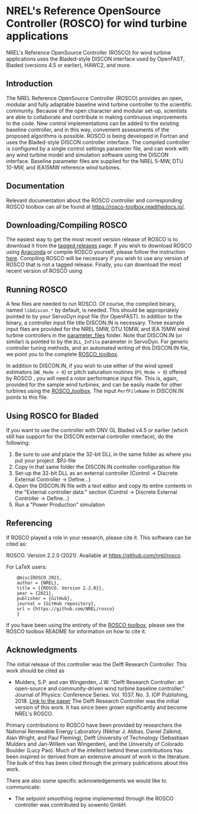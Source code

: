 # NREL's Reference OpenSource Controller (ROSCO) for wind turbine applications
NREL's Reference OpenSource Controller (ROSCO) for wind turbine applications uses the Bladed-style DISCON interface used by OpenFAST, Bladed (versions 4.5 or earlier), HAWC2, and more.

## Introduction
The NREL Reference OpenSource Controller (ROSCO) provides an open, modular and fully adaptable baseline wind turbine controller to the scientific community. Because of the open character and modular set-up, scientists are able to collaborate and contribute in making continuous improvements to the code. New control implementations can be added to the existing baseline controller, and in this way, convenient assessments of the proposed algorithms is possible. ROSCO is being developed in Fortran and uses the Bladed-style DISCON controller interface. The compiled controller is configured by a single control settings parameter file, and can work with any wind turbine model and simulation software using the DISCON interface. Baseline parameter files are supplied for the NREL 5-MW, DTU 10-MW, and IEA15MW reference wind turbines.

## Documentation
Relevant documentation about the ROSCO controller and corresponding ROSCO toolbox can all be found at https://rosco-toolbox.readthedocs.io/. 

## Downloading/Compiling ROSCO
The easiest way to get the most recent version release of ROSCO is to download it from the [tagged releases](https://github.com/NREL/ROSCO/tags) page. If you wish to download ROSCO using [Anaconda](https://www.anaconda.com/) or compile ROSCO yourself, please follow the instruction [here](https://rosco-toolbox.readthedocs.io/en/latest/source/install.html#compiling-rosco). Compiling ROSCO will be necessary if you wish to use any version of ROSCO that is not a tagged release. Finally, you can download the most recent version of ROSCO using 

## Running ROSCO
A few files are needed to run ROSCO. Of course, the compiled binary, named `libdiscon.*` by default, is needed. This should be appropriately pointed to by your ServoDyn input file (for OpenFAST). In addition to the binary, a controller input file title DISCON.IN is necessary. Three example input files are provided for the NREL 5MW, DTU 10MW, and IEA 15MW wind turbine controllers in the [parameter_files](parameter_files) folder. Note that DISCON.IN (or similar) is pointed to by the `DLL_InFile` parameter in ServoDyn. For generic controller tuning methods, and an automated writing of this DISCON.IN file, we point you to the complete [ROSCO_toolbox](https://github.com/nrel/rosco_toolbox). 

In addition to DISCON.IN, if you wish to use either of the wind speed estimators (`WE_Mode > 0`) or pitch saturation routines (`PS_Mode > 0`) offered by ROSCO , you will need a rotor performance input file. This is, again, provided for the sample wind turbines, and can be easily made for other turbines using the [ROSCO_toolbox](https://github.com/nrel/rosco_toolbox). The input `PerfFileName` in DISCON.IN points to this file. 

## Using ROSCO for Bladed
If you want to use the controller with DNV GL Bladed v4.5 or earlier (which still has support for the DISCON external controller interface), do the following:
1. Be sure to use and place the 32-bit DLL in the same folder as where you put your project .$PJ-file
2. Copy in that same folder the DISCON.IN controller configuration file
3. Set-up the 32-bit DLL as an external controller (Control -> Discrete External Controller -> Define...)
3. Open the DISCON.IN file with a text editor and copy its entire contents in the "External controller data:" section (Control -> Discrete External Controller -> Define...)
4. Run a "Power Production" simulation

## Referencing
If ROSCO played a role in your research, please cite it. This software can be
cited as:

   ROSCO. Version 2.2.0 (2021). Available at https://github.com/nrel/rosco.

For LaTeX users:

```
    @misc{ROSCO_2021,
    author = {NREL},
    title = {{ROSCO. Version 2.2.0}},
    year = {2021},
    publisher = {GitHub},
    journal = {GitHub repository},
    url = {https://github.com/NREL/rosco}
    }
```
If you have been using the entirety of the [ROSCO toolbox](https://github.com/nrel/rosco_toolbox), please see the ROSCO toolbox README for information on how to cite it.


## Acknowledgments 
The initial release of this controller was the Delft Research Controller. This work should be cited as
* Mulders, S.P. and van Wingerden, J.W. "Delft Research Controller: an open-source and community-driven wind turbine baseline controller." Journal of Physics: Conference Series. Vol. 1037. No. 3. IOP Publishing, 2018. [Link to the paper](https://iopscience.iop.org/article/10.1088/1742-6596/1037/3/032009/meta)
The Delft Research Controller was the initial version of this work. It has since been grown significantly and become NREL's ROSCO. 

Primary contributions to ROSCO have been provided by researchers the National Renewable Energy Laboratory (Nikhar J. Abbas, Daniel Zalkind, Alan Wright, and Paul Fleming), Delft University of Technology (Sebastiaan Mulders and Jan-Willem van Wingerden), and the University of Colorado Boulder (Lucy Pao). Much of the intellect behind these contributions has been inspired or derived from an extensive amount of work in the literature. The bulk of this has been cited through the primary publications about this work. 

There are also some specific acknowledgements we would like to communicate:
* The setpoint smoothing regime implemented through the ROSCO controller was contributed by sowento GmbH. 